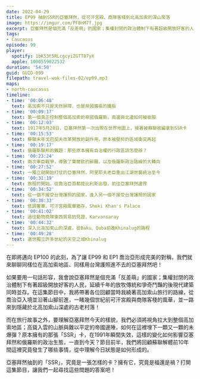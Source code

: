```yaml
---
date: 2022-04-29
title: EP99 抽到SSR的亞塞拜然，從可汗宮殿、商隊客棧到北高加索的深山聚落
image: https://imgur.com/PFBnM7f.jpg
excerpt: 亞塞拜然是個充滿「反差萌」的國家；集權封閉的政治體制下有著超級開放好客的人民，延續千年的放牧傳統和爭奇鬥豔的後現代建築同時並存。在這集節目中，我們將回顧高加索地區從俄羅斯帝國、蘇聯到今日的演變，尋訪可汗宮殿與商隊客棧的風華，並一路前進隱藏於北高加索山深處的古老村落！
tags:
- Caucasus
episode: 99
player:
  spotify: 1bK53t5RLcgcyiZGTT87yX
  apple: 1000559022532
duration: '54:50'
guid: GUID-099
filepath: travel-wok-files-02/ep99.mp3
maps:
- north-caucasus
timeline:
- time: '00:06:48'
  text: 高加索不只是天然屏障，也是帝國擴張的鐵板
- time: '00:09:17'
  text: 第一個真正控制整個高加索的帝國俄羅斯，南邊與北邊如何被收服
- time: '00:12:03'
  text: 1917年5月28日，亞塞拜然第一次出現在世界地圖上，接著被蘇聯收編拿到SSR卡
- time: '00:15:53'
  text: 蘇聯末年戈巴契夫改革開放的副作用，原本被壓抑的區域衝突再起
- time: '00:19:17'
  text: 俄羅斯聯邦的難題：那些原本擁有自治權的行政區該怎麼辦？
- time: '00:23:24'
  text: 兩次車臣戰爭，導致了葉爾欽的辭職，以及俄羅斯政治路線的大轉向
- time: '00:27:52'
  text: 一獨立就開始打仗的亞塞拜然，阿里耶夫老臣重出江湖世襲統治至今
- time: '00:31:19'
  text: 旅程的開始，從喬治亞首都提比利斯出發，前往亞塞拜然邊界
- time: '00:34:52'
  text: 從一個不接受台灣護照的國家，進入另一個不接受台灣護照的國家
- time: '00:38:33'
  text: 低調奢華，可汗宮殿風華猶存，Sheki Khan's Palace
- time: '00:41:02'
  text: 過往動物商隊東西貿易的見證，Karvansaray
- time: '00:44:32'
  text: 深入北高加索山的深處，從Baku、Quba前進Khinalug的路程
- time: '00:49:28'
  text: 遺世獨立許多世紀的天空之城Khinalug
---
```

在即將邁向 EP100 的此刻，為了讓 EP99 和 EP1 喬治亞形成完美的對稱，我們就來聊聊同樣位在高加索地區、同樣用台灣護照進不去的亞塞拜然吧！

如果要用一句話形容，我會說亞塞拜然是個充滿「反差萌」的國家；集權封閉的政治體制下有著超級開放好客的人民，延續千年的放牧傳統和爭奇鬥豔的後現代建築同時並存。在這集節目中，我將帶著各位回顧當時我繞著高加索山旅行的路線，從喬治亞入境並沿著山腳前進，一睹幾個世紀前可汗宮殿與商隊客棧的風華，並一路來到隱藏於北高加索山深處的古老村落！

而在旅行故事之外，要理解亞塞拜然今天的樣貌，我們必須將視角拉大到整個高加索地區；高聳入雲的山脈與難以平定的帝國邊陲，如何在這裡埋下一顆又一顆的未爆彈？原本擁有的那張「SSR」卡，在1991年瞬間失效，這樣的變化如何影響亞塞拜然和俄羅斯的政治生態，一直到今天？節目前半，我們將回顧蘇聯解體前10年間這裡究竟發生了哪些事情，從中理解今日狀態是如何形成的。

亞塞拜然抽到的「SSR」，究竟是一張怎樣的卡？擁有它，究竟是福還是禍？打開這集節目，讓我們一起尋找這些問題的答案吧！
